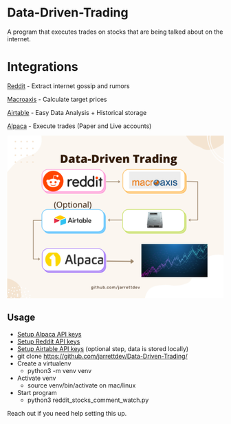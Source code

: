 # Data-Driven-Trading

A program that executes trades on stocks that are being talked about on the internet.

# Integrations
[Reddit](https://reddit.com '') - Extract internet gossip and rumors

[Macroaxis](https://macroaxis.com '') - Calculate target prices

[Airtable](https://airtable.com '')  - Easy Data Analysis + Historical storage

[Alpaca](https://alpaca.markets/ '') - Execute trades (Paper and Live accounts)


![Flowchart](https://github.com/jarrettdev/Data-Driven-Trading/blob/master/resources/Flowchart.png)


## Usage

- [Setup Alpaca API keys](https://github.com/alpacahq/alpaca-trade-api-python '')
- [Setup Reddit API keys](https://old.reddit.com/prefs/apps/'')
- [Setup Airtable API keys](https://airtable.com'') (optional step, data is stored locally)
- git clone https://github.com/jarrettdev/Data-Driven-Trading/
- Create a virtualenv
    - python3 -m venv venv
- Activate venv
    - source venv/bin/activate on mac/linux
- Start program
    - python3 reddit_stocks_comment_watch.py

Reach out if you need help setting this up.

